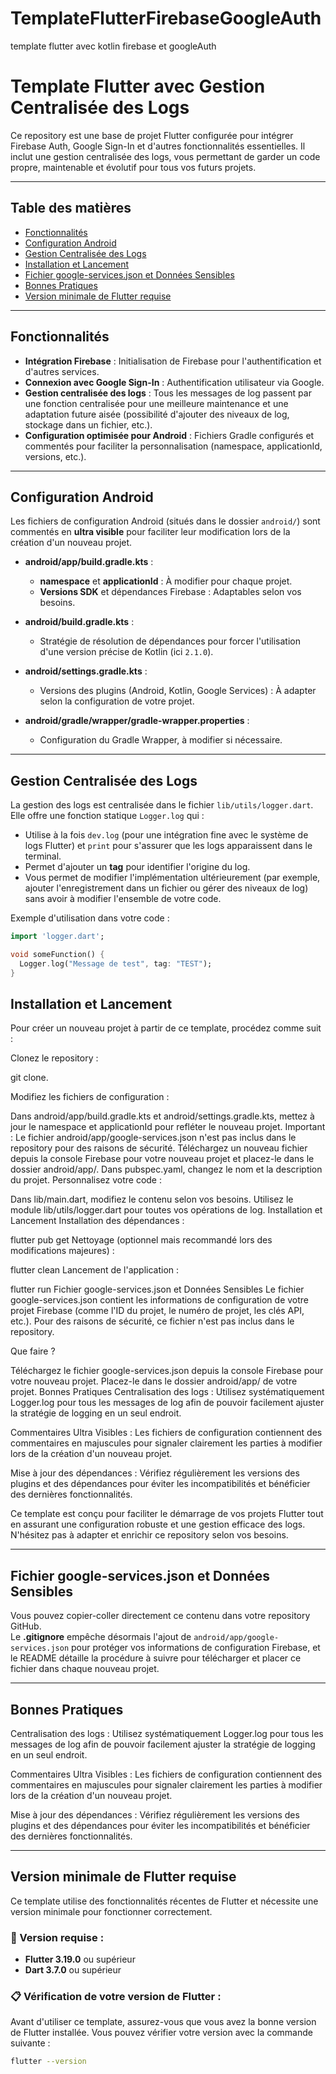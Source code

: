 # TemplateFlutterFirebaseGoogleAuth
template flutter avec kotlin firebase et googleAuth
# Template Flutter avec Gestion Centralisée des Logs

Ce repository est une base de projet Flutter configurée pour intégrer Firebase Auth, Google Sign-In et d'autres fonctionnalités essentielles. Il inclut une gestion centralisée des logs, vous permettant de garder un code propre, maintenable et évolutif pour tous vos futurs projets.

---

## Table des matières

- [Fonctionnalités](#fonctionnalités)
- [Configuration Android](#configuration-android)
- [Gestion Centralisée des Logs](#gestion-centralisée-des-logs)
- [Installation et Lancement](#installation-et-lancement)
- [Fichier google-services.json et Données Sensibles](#fichier-google-servicesjson-et-données-sensibles)
- [Bonnes Pratiques](#bonnes-pratiques)
- [Version minimale de Flutter requise](#version-minimale-de-flutter-requise)

---

## Fonctionnalités

- **Intégration Firebase** : Initialisation de Firebase pour l'authentification et d'autres services.
- **Connexion avec Google Sign-In** : Authentification utilisateur via Google.
- **Gestion centralisée des logs** : Tous les messages de log passent par une fonction centralisée pour une meilleure maintenance et une adaptation future aisée (possibilité d'ajouter des niveaux de log, stockage dans un fichier, etc.).
- **Configuration optimisée pour Android** : Fichiers Gradle configurés et commentés pour faciliter la personnalisation (namespace, applicationId, versions, etc.).

---

## Configuration Android

Les fichiers de configuration Android (situés dans le dossier `android/`) sont commentés en **ultra visible** pour faciliter leur modification lors de la création d'un nouveau projet.

- **android/app/build.gradle.kts** :  
  - **namespace** et **applicationId** : À modifier pour chaque projet.
  - **Versions SDK** et dépendances Firebase : Adaptables selon vos besoins.

- **android/build.gradle.kts** :  
  - Stratégie de résolution de dépendances pour forcer l'utilisation d'une version précise de Kotlin (ici `2.1.0`).

- **android/settings.gradle.kts** :  
  - Versions des plugins (Android, Kotlin, Google Services) : À adapter selon la configuration de votre projet.

- **android/gradle/wrapper/gradle-wrapper.properties** :  
  - Configuration du Gradle Wrapper, à modifier si nécessaire.

---

## Gestion Centralisée des Logs

La gestion des logs est centralisée dans le fichier `lib/utils/logger.dart`.  
Elle offre une fonction statique `Logger.log` qui :

- Utilise à la fois `dev.log` (pour une intégration fine avec le système de logs Flutter) et `print` pour s'assurer que les logs apparaissent dans le terminal.
- Permet d'ajouter un **tag** pour identifier l'origine du log.
- Vous permet de modifier l'implémentation ultérieurement (par exemple, ajouter l'enregistrement dans un fichier ou gérer des niveaux de log) sans avoir à modifier l'ensemble de votre code.

Exemple d'utilisation dans votre code :

```dart
import 'logger.dart';

void someFunction() {
  Logger.log("Message de test", tag: "TEST");
}
```


## Installation et Lancement

Pour créer un nouveau projet à partir de ce template, procédez comme suit :

Clonez le repository :

git clone.

Modifiez les fichiers de configuration :

Dans android/app/build.gradle.kts et android/settings.gradle.kts, mettez à jour le namespace et applicationId pour refléter le nouveau projet.
Important : Le fichier android/app/google-services.json n'est pas inclus dans le repository pour des raisons de sécurité. Téléchargez un nouveau fichier depuis la console Firebase pour votre nouveau projet et placez-le dans le dossier android/app/.
Dans pubspec.yaml, changez le nom et la description du projet.
Personnalisez votre code :

Dans lib/main.dart, modifiez le contenu selon vos besoins.
Utilisez le module lib/utils/logger.dart pour toutes vos opérations de log.
Installation et Lancement
Installation des dépendances :


flutter pub get
Nettoyage (optionnel mais recommandé lors des modifications majeures) :


flutter clean
Lancement de l'application :


flutter run
Fichier google-services.json et Données Sensibles
Le fichier google-services.json contient les informations de configuration de votre projet Firebase (comme l'ID du projet, le numéro de projet, les clés API, etc.). Pour des raisons de sécurité, ce fichier n'est pas inclus dans le repository.

Que faire ?

Téléchargez le fichier google-services.json depuis la console Firebase pour votre nouveau projet.
Placez-le dans le dossier android/app/ de votre projet.
Bonnes Pratiques
Centralisation des logs :
Utilisez systématiquement Logger.log pour tous les messages de log afin de pouvoir facilement ajuster la stratégie de logging en un seul endroit.

Commentaires Ultra Visibles :
Les fichiers de configuration contiennent des commentaires en majuscules pour signaler clairement les parties à modifier lors de la création d'un nouveau projet.

Mise à jour des dépendances :
Vérifiez régulièrement les versions des plugins et des dépendances pour éviter les incompatibilités et bénéficier des dernières fonctionnalités.

Ce template est conçu pour faciliter le démarrage de vos projets Flutter tout en assurant une configuration robuste et une gestion efficace des logs. N'hésitez pas à adapter et enrichir ce repository selon vos besoins.

---

## Fichier google-services.json et Données Sensibles

Vous pouvez copier-coller directement ce contenu dans votre repository GitHub.  
Le **.gitignore** empêche désormais l'ajout de `android/app/google-services.json` pour protéger vos informations de configuration Firebase, et le README détaille la procédure à suivre pour télécharger et placer ce fichier dans chaque nouveau projet.

---

## Bonnes Pratiques
Centralisation des logs :
Utilisez systématiquement Logger.log pour tous les messages de log afin de pouvoir facilement ajuster la stratégie de logging en un seul endroit.

Commentaires Ultra Visibles :
Les fichiers de configuration contiennent des commentaires en majuscules pour signaler clairement les parties à modifier lors de la création d'un nouveau projet.

Mise à jour des dépendances :
Vérifiez régulièrement les versions des plugins et des dépendances pour éviter les incompatibilités et bénéficier des dernières fonctionnalités.

---

## Version minimale de Flutter requise

Ce template utilise des fonctionnalités récentes de Flutter et nécessite une version minimale pour fonctionner correctement.

### 📌 Version requise :
- **Flutter 3.19.0** ou supérieur
- **Dart 3.7.0** ou supérieur

### 📋 Vérification de votre version de Flutter :
Avant d'utiliser ce template, assurez-vous que vous avez la bonne version de Flutter installée. Vous pouvez vérifier votre version avec la commande suivante :

```bash
flutter --version

